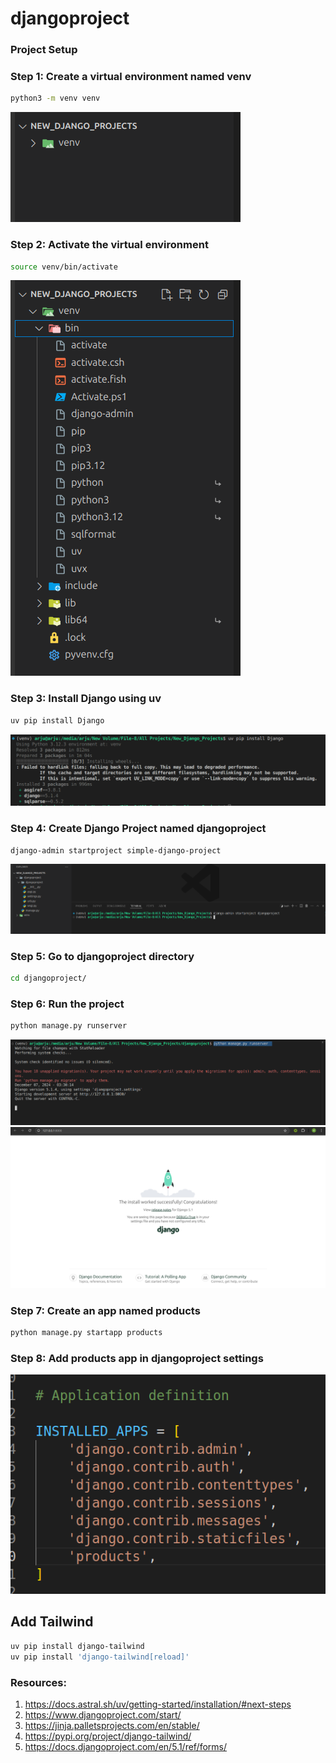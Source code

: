 # djangoproject

### Project Setup
### Step 1: Create a virtual environment named venv
```bash
python3 -m venv venv
```

![alt text](resources/image-2.png)

### Step 2: Activate the virtual environment
```bash
source venv/bin/activate
```

![alt text](resources/image-3.png)

### Step 3: Install Django using uv
```bash
uv pip install Django
```
![alt text](resources/image-4.png)

### Step 4: Create Django Project named djangoproject
```bash
django-admin startproject simple-django-project 
```
![alt text](resources/image-5.png)

### Step 5: Go to djangoproject directory
```bash
cd djangoproject/
```

### Step 6: Run the project
```bash
python manage.py runserver
```
![alt text](resources/image-1.png) </br>
![alt text](resources/image.png)

### Step 7:  Create an app named products
```bash
python manage.py startapp products
```

### Step 8: Add products app in djangoproject settings
![alt text](resources/image-6.png)

## Add Tailwind 
```bash
uv pip install django-tailwind
uv pip install 'django-tailwind[reload]'
```


### Resources:
1.  https://docs.astral.sh/uv/getting-started/installation/#next-steps
2. https://www.djangoproject.com/start/
3. https://jinja.palletsprojects.com/en/stable/
4. https://pypi.org/project/django-tailwind/
5. https://docs.djangoproject.com/en/5.1/ref/forms/
